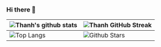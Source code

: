 ### Hi there 👋

| ![Thanh's github stats](https://github-readme-stats-sigma-five.vercel.app/api?username=thethanh02&theme=vue-dark&show_icons=true) | ![Thanh GitHub Streak](https://github-readme-streak-stats-sigma-five.herokuapp.com/?user=thethanh02&theme=vue-dark) |
| --- | --- |
| ![Top Langs](https://github-readme-stats-sigma-five.vercel.app/api/top-langs/?username=thethanh02&theme=vue-dark) | ![Github Stars](https://github-readme-stats-sigma-five.vercel.app/api?username=thethanh02&show_icons=true&locale=en&count_private=true&hide_rank=true&custom_title=My%20GitHub%20Stats&disable_animations=true&theme=vue-dark) |

<!--
**thethanh02/thethanh02** is a ✨ _special_ ✨ repository because its `README.md` (this file) appears on your GitHub profile.

Here are some ideas to get you started:

- 🔭 I’m currently working on ...
- 🌱 I’m currently learning ...
- 👯 I’m looking to collaborate on ...
- 🤔 I’m looking for help with ...
- 💬 Ask me about ...
- 📫 How to reach me: ...
- 😄 Pronouns: ...
- ⚡ Fun fact: ...
-->
